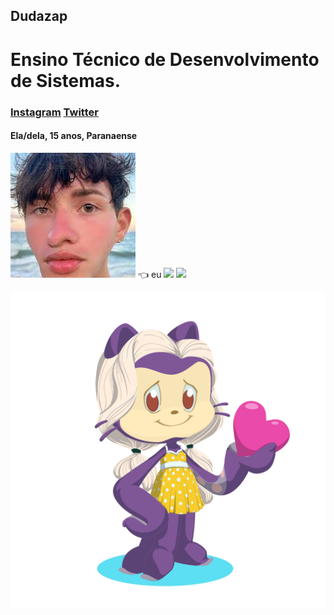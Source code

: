 ## Dudazap
# Ensino Técnico de Desenvolvimento de Sistemas.
### <a href="https://instagram.com?dudar.ramos?igshid=MDM4ZDc5MmU">Instagram</a> <a href="https://twitter.com/dudafalaise?s=21&t=jptgZ3_c8cXF0aCsZe9VNQ">Twitter</a>
#### Ela/dela, 15 anos, Paranaense

<img height="200px" src="mitinho.jpeg"> :point_left:	eu
<img height="100px" src="https://cdn.jsdelivr.net/gh/devicons/devicon/icons/apple/apple-original.svg" />  <img height="100px" src="https://cdn.jsdelivr.net/gh/devicons/devicon/icons/twitter/twitter-original.svg"/>
          
<img src="octocat.png">
